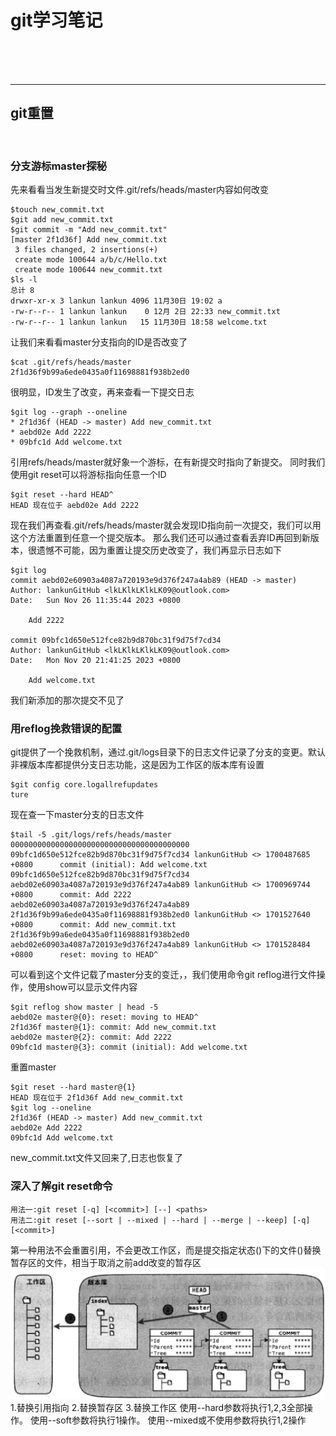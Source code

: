 # git学习笔记
<br>
<br>
<br>

***
## git重置
<br>

### 分支游标master探秘
先来看看当发生新提交时文件.git/refs/heads/master内容如何改变
```
$touch new_commit.txt
$git add new_commit.txt
$git commit -m "Add new_commit.txt"
[master 2f1d36f] Add new_commit.txt
 3 files changed, 2 insertions(+)
 create mode 100644 a/b/c/Hello.txt
 create mode 100644 new_commit.txt
$ls -l
总计 8
drwxr-xr-x 3 lankun lankun 4096 11月30日 19:02 a
-rw-r--r-- 1 lankun lankun    0 12月 2日 22:33 new_commit.txt
-rw-r--r-- 1 lankun lankun   15 11月30日 18:58 welcome.txt
```
让我们来看看master分支指向的ID是否改变了
```
$cat .git/refs/heads/master
2f1d36f9b99a6ede0435a0f11698881f938b2ed0
```
很明显，ID发生了改变，再来查看一下提交日志
```
$git log --graph --oneline 
* 2f1d36f (HEAD -> master) Add new_commit.txt
* aebd02e Add 2222
* 09bfc1d Add welcome.txt
```
引用refs/heads/master就好象一个游标，在有新提交时指向了新提交。
同时我们使用git reset可以将游标指向任意一个ID
```
$git reset --hard HEAD^
HEAD 现在位于 aebd02e Add 2222
```
现在我们再查看.git/refs/heads/master就会发现ID指向前一次提交，我们可以用这个方法重置到任意一个提交版本。
那么我们还可以通过查看丢弃ID再回到新版本，很遗憾不可能，因为重置让提交历史改变了，我们再显示日志如下
```
$git log 
commit aebd02e60903a4087a720193e9d376f247a4ab89 (HEAD -> master)
Author: lankunGitHub <lkLKlkLKlkLK09@outlook.com>
Date:   Sun Nov 26 11:35:44 2023 +0800

    Add 2222

commit 09bfc1d650e512fce82b9d870bc31f9d75f7cd34
Author: lankunGitHub <lkLKlkLKlkLK09@outlook.com>
Date:   Mon Nov 20 21:41:25 2023 +0800

    Add welcome.txt
```
我们新添加的那次提交不见了
### 用reflog挽救错误的配置
git提供了一个挽救机制，通过.git/logs目录下的日志文件记录了分支的变更。默认非裸版本库都提供分支日志功能，这是因为工作区的版本库有设置
```
$git config core.logallrefupdates
ture
```
现在查一下master分支的日志文件
```
$tail -5 .git/logs/refs/heads/master
0000000000000000000000000000000000000000 09bfc1d650e512fce82b9d870bc31f9d75f7cd34 lankunGitHub <> 1700487685 +0800      commit (initial): Add welcome.txt
09bfc1d650e512fce82b9d870bc31f9d75f7cd34 aebd02e60903a4087a720193e9d376f247a4ab89 lankunGitHub <> 1700969744 +0800      commit: Add 2222
aebd02e60903a4087a720193e9d376f247a4ab89 2f1d36f9b99a6ede0435a0f11698881f938b2ed0 lankunGitHub <> 1701527640 +0800      commit: Add new_commit.txt
2f1d36f9b99a6ede0435a0f11698881f938b2ed0 aebd02e60903a4087a720193e9d376f247a4ab89 lankunGitHub <> 1701528484 +0800      reset: moving to HEAD^
```
可以看到这个文件记载了master分支的变迁，，我们使用命令git reflog进行文件操作，使用show可以显示文件内容
```
$git reflog show master | head -5
aebd02e master@{0}: reset: moving to HEAD^
2f1d36f master@{1}: commit: Add new_commit.txt
aebd02e master@{2}: commit: Add 2222
09bfc1d master@{3}: commit (initial): Add welcome.txt
```
重置master
```
$git reset --hard master@{1}
HEAD 现在位于 2f1d36f Add new_commit.txt
$git log --oneline
2f1d36f (HEAD -> master) Add new_commit.txt
aebd02e Add 2222
09bfc1d Add welcome.txt
```
new_commit.txt文件又回来了,日志也恢复了
<br>

### 深入了解git reset命令
```
用法一:git reset [-q] [<commit>] [--] <paths>
用法二:git reset [--sort | --mixed | --hard | --merge | --keep] [-q] [<commit>]
```
第一种用法不会重置引用，不会更改工作区，而是提交指定状态(<commit>)下的文件(<path>)替换暂存区的文件，相当于取消之前add改变的暂存区
![重置命令与版本库关系图](image-4.png)
1.替换引用指向
2.替换暂存区
3.替换工作区
使用--hard参数将执行1,2,3全部操作。
使用--soft参数将执行1操作。
使用--mixed或不使用参数将执行1,2操作
